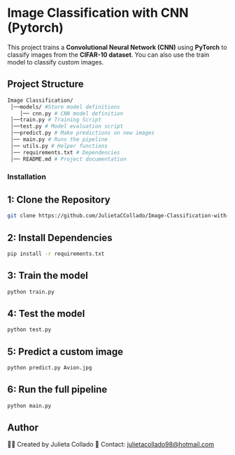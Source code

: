 # Image Classification with CNN (Pytorch)

This project trains a **Convolutional Neural Network (CNN)** using **PyTorch** to classify images from the **CIFAR-10 dataset**. You can also use the train model to classify custom images.

## Project Structure
```bash
Image Classification/ 
 │──models/ #Store model definitions
    │── cnn.py # CNN model definition
 │──train.py # Training Script
 │──test.py # Model evaluation script
 │──predict.py # Make predictions on new images
 │── main.py # Runs the pipeline
 │── utils.py # Helper functions
 │── requirements.txt # Dependencies
 │── README.md # Project documentation
```
 
 ### Installation

 ## 1: **Clone the Repository**
```bash
git clone https://github.com/JulietaCCollado/Image-Classification-with-CNN-PyTorch-.git
```
## 2: Install Dependencies
```bash
pip install -r requirements.txt
```

## 3: Train the model
```bash
python train.py
```

## 4: Test the model
``` bash
python test.py
```

## 5: Predict a custom image
```bash
python predict.py Avion.jpg
```

## 6: Run the full pipeline
```bash
python main.py
```

## Author
👨‍💻 Created by Julieta Collado
📧 Contact: julietacollado98@hotmail.com

